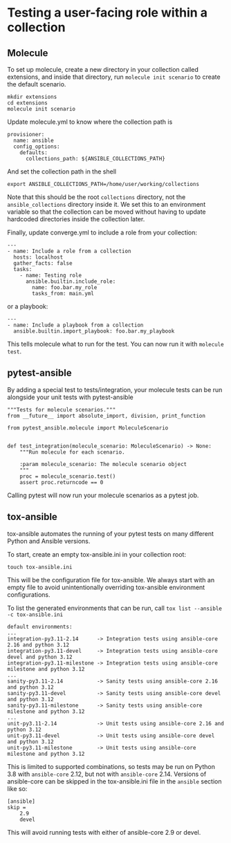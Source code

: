 # Testing a user-facing role within a collection

## Molecule

To set up molecule, create a new directory in your collection called
extensions, and inside that directory, run `molecule init scenario` to create
the default scenario.

```
mkdir extensions
cd extensions
molecule init scenario
```

Update molecule.yml to know where the collection path is

```
provisioner:
  name: ansible
  config_options:
    defaults:
      collections_path: ${ANSIBLE_COLLECTIONS_PATH}
```

And set the collection path in the shell

```
export ANSIBLE_COLLECTIONS_PATH=/home/user/working/collections
```

Note that this should be the root `collections` directory, not the
`ansible_collections` directory inside it. We set this to an environment
variable so that the collection can be moved without having to update hardcoded
directories inside the collection later.

Finally, update converge.yml to include a role from your collection:

```
---
- name: Include a role from a collection
  hosts: localhost
  gather_facts: false
  tasks:
    - name: Testing role
      ansible.builtin.include_role:
        name: foo.bar.my_role
        tasks_from: main.yml
```

or a playbook:

```
---
- name: Include a playbook from a collection
  ansible.builtin.import_playbook: foo.bar.my_playbook
```

This tells molecule what to run for the test. You can now run it with
`molecule test`.

## pytest-ansible

By adding a special test to tests/integration, your molecule tests can be run
alongside your unit tests with pytest-ansible

```
"""Tests for molecule scenarios."""
from __future__ import absolute_import, division, print_function

from pytest_ansible.molecule import MoleculeScenario


def test_integration(molecule_scenario: MoleculeScenario) -> None:
    """Run molecule for each scenario.

    :param molecule_scenario: The molecule scenario object
    """
    proc = molecule_scenario.test()
    assert proc.returncode == 0
```

Calling pytest will now run your molecule scenarios as a pytest job.

## tox-ansible

tox-ansible automates the running of your pytest tests on many different Python
and Ansible versions.

To start, create an empty tox-ansible.ini in your collection root:

```
touch tox-ansible.ini
```

This will be the configuration file for tox-ansible. We always start with an
empty file to avoid unintentionally overriding tox-ansible environment
configurations.

To list the generated environments that can be run, call `tox list --ansible -c tox-ansible.ini`

```
default environments:
...
integration-py3.11-2.14      -> Integration tests using ansible-core 2.16 and python 3.12
integration-py3.11-devel     -> Integration tests using ansible-core devel and python 3.12
integration-py3.11-milestone -> Integration tests using ansible-core milestone and python 3.12
...
sanity-py3.11-2.14           -> Sanity tests using ansible-core 2.16 and python 3.12
sanity-py3.11-devel          -> Sanity tests using ansible-core devel and python 3.12
sanity-py3.11-milestone      -> Sanity tests using ansible-core milestone and python 3.12
...
unit-py3.11-2.14             -> Unit tests using ansible-core 2.16 and python 3.12
unit-py3.11-devel            -> Unit tests using ansible-core devel and python 3.12
unit-py3.11-milestone        -> Unit tests using ansible-core milestone and python 3.12
```

This is limited to supported combinations, so tests may be run on Python 3.8
with `ansible-core` 2.12, but not with `ansible-core` 2.14. Versions of
ansible-core can be skipped in the tox-ansible.ini file in the `ansible`
section like so:

```
[ansible]
skip =
    2.9
    devel
```

This will avoid running tests with either of ansible-core 2.9 or devel.
